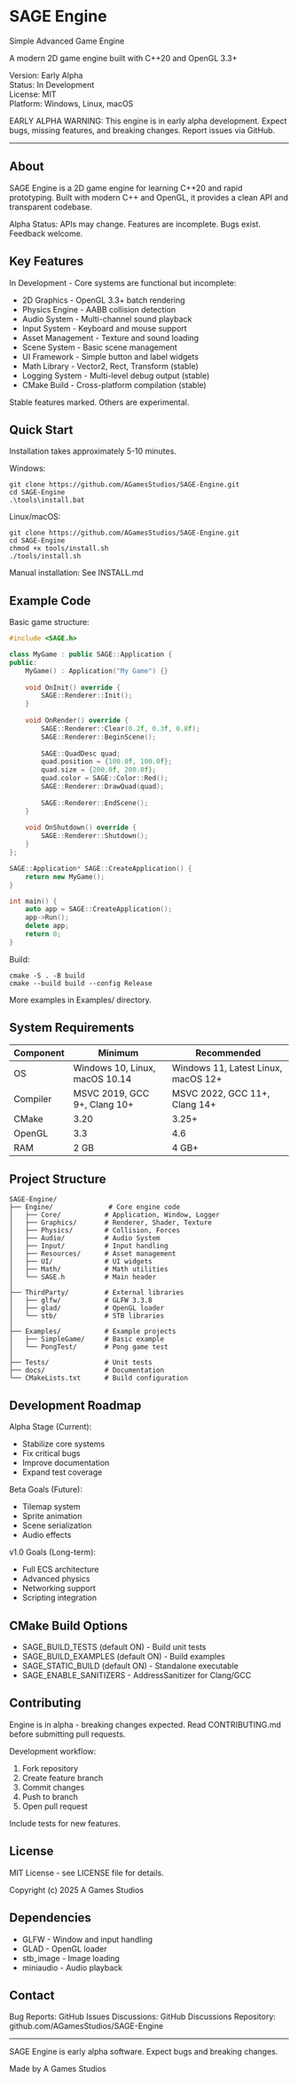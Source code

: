 # SAGE Engine

Simple Advanced Game Engine

A modern 2D game engine built with C++20 and OpenGL 3.3+

Version: Early Alpha  
Status: In Development  
License: MIT  
Platform: Windows, Linux, macOS

EARLY ALPHA WARNING: This engine is in early alpha development. Expect bugs, missing features, and breaking changes. Report issues via GitHub.

---

## About

SAGE Engine is a 2D game engine for learning C++20 and rapid prototyping. Built with modern C++ and OpenGL, it provides a clean API and transparent codebase.

Alpha Status: APIs may change. Features are incomplete. Bugs exist. Feedback welcome.


## Key Features

In Development - Core systems are functional but incomplete:

- 2D Graphics - OpenGL 3.3+ batch rendering
- Physics Engine - AABB collision detection
- Audio System - Multi-channel sound playback
- Input System - Keyboard and mouse support
- Asset Management - Texture and sound loading
- Scene System - Basic scene management
- UI Framework - Simple button and label widgets
- Math Library - Vector2, Rect, Transform (stable)
- Logging System - Multi-level debug output (stable)
- CMake Build - Cross-platform compilation (stable)

Stable features marked. Others are experimental.

## Quick Start

Installation takes approximately 5-10 minutes.

Windows:
```
git clone https://github.com/AGamesStudios/SAGE-Engine.git
cd SAGE-Engine
.\tools\install.bat
```

Linux/macOS:
```
git clone https://github.com/AGamesStudios/SAGE-Engine.git
cd SAGE-Engine
chmod +x tools/install.sh
./tools/install.sh
```

Manual installation: See INSTALL.md


## Example Code

Basic game structure:

```cpp
#include <SAGE.h>

class MyGame : public SAGE::Application {
public:
    MyGame() : Application("My Game") {}
    
    void OnInit() override {
        SAGE::Renderer::Init();
    }
    
    void OnRender() override {
        SAGE::Renderer::Clear(0.2f, 0.3f, 0.8f);
        SAGE::Renderer::BeginScene();
        
        SAGE::QuadDesc quad;
        quad.position = {100.0f, 100.0f};
        quad.size = {200.0f, 200.0f};
        quad.color = SAGE::Color::Red();
        SAGE::Renderer::DrawQuad(quad);
        
        SAGE::Renderer::EndScene();
    }
    
    void OnShutdown() override {
        SAGE::Renderer::Shutdown();
    }
};

SAGE::Application* SAGE::CreateApplication() {
    return new MyGame();
}

int main() {
    auto app = SAGE::CreateApplication();
    app->Run();
    delete app;
    return 0;
}
```

Build:
```
cmake -S . -B build
cmake --build build --config Release
```

More examples in Examples/ directory.

## System Requirements

| Component | Minimum | Recommended |
|-----------|---------|-------------|
| OS | Windows 10, Linux, macOS 10.14 | Windows 11, Latest Linux, macOS 12+ |
| Compiler | MSVC 2019, GCC 9+, Clang 10+ | MSVC 2022, GCC 11+, Clang 14+ |
| CMake | 3.20 | 3.25+ |
| OpenGL | 3.3 | 4.6 |
| RAM | 2 GB | 4 GB+ |


## Project Structure

```
SAGE-Engine/
├── Engine/              # Core engine code
│   ├── Core/           # Application, Window, Logger
│   ├── Graphics/       # Renderer, Shader, Texture
│   ├── Physics/        # Collision, Forces
│   ├── Audio/          # Audio System
│   ├── Input/          # Input handling
│   ├── Resources/      # Asset management
│   ├── UI/             # UI widgets
│   ├── Math/           # Math utilities
│   └── SAGE.h          # Main header
│
├── ThirdParty/         # External libraries
│   ├── glfw/           # GLFW 3.3.8
│   ├── glad/           # OpenGL loader
│   └── stb/            # STB libraries
│
├── Examples/           # Example projects
│   ├── SimpleGame/     # Basic example
│   └── PongTest/       # Pong game test
│
├── Tests/              # Unit tests
├── docs/               # Documentation
└── CMakeLists.txt      # Build configuration
```

## Development Roadmap

Alpha Stage (Current):
- Stabilize core systems
- Fix critical bugs
- Improve documentation
- Expand test coverage

Beta Goals (Future):
- Tilemap system
- Sprite animation
- Scene serialization
- Audio effects

v1.0 Goals (Long-term):
- Full ECS architecture
- Advanced physics
- Networking support
- Scripting integration


## CMake Build Options

- SAGE_BUILD_TESTS (default ON) - Build unit tests
- SAGE_BUILD_EXAMPLES (default ON) - Build examples
- SAGE_STATIC_BUILD (default ON) - Standalone executable
- SAGE_ENABLE_SANITIZERS - AddressSanitizer for Clang/GCC

## Contributing

Engine is in alpha - breaking changes expected. Read CONTRIBUTING.md before submitting pull requests.

Development workflow:
1. Fork repository
2. Create feature branch
3. Commit changes
4. Push to branch
5. Open pull request

Include tests for new features.

## License

MIT License - see LICENSE file for details.

Copyright (c) 2025 A Games Studios

## Dependencies

- GLFW - Window and input handling
- GLAD - OpenGL loader
- stb_image - Image loading
- miniaudio - Audio playback

## Contact

Bug Reports: GitHub Issues
Discussions: GitHub Discussions
Repository: github.com/AGamesStudios/SAGE-Engine

---

SAGE Engine is early alpha software. Expect bugs and breaking changes.

Made by A Games Studios

